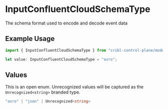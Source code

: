 # InputConfluentCloudSchemaType

The schema format used to encode and decode event data

## Example Usage

```typescript
import { InputConfluentCloudSchemaType } from "cribl-control-plane/models";

let value: InputConfluentCloudSchemaType = "avro";
```

## Values

This is an open enum. Unrecognized values will be captured as the `Unrecognized<string>` branded type.

```typescript
"avro" | "json" | Unrecognized<string>
```